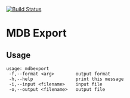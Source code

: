[![Build Status](https://travis-ci.org/andipaetzold/mdb-export.svg?branch=master)](https://travis-ci.org/andipaetzold/mdb-export)

# MDB Export
## Usage
```
usage: mdbexport
 -f,--format <arg>        output format
 -h,--help                print this message
 -i,--input <filename>    input file
 -o,--output <filename>   output file
```
